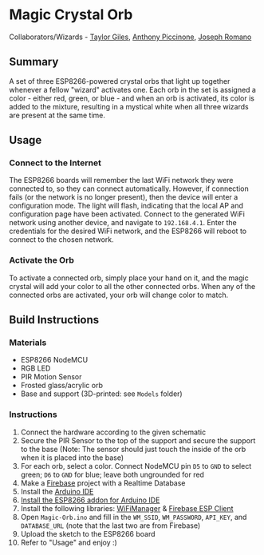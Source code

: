 # Magic Crystal Orb
Collaborators/Wizards - 
[Taylor Giles](https://taylorgiles.me), [Anthony Piccinone](https://piccinone.com), [Joseph Romano](https://josephromanodesign.com/)

## Summary
A set of three ESP8266-powered crystal orbs that light up together whenever a fellow "wizard" activates one. Each orb in the set is assigned a color - either red, green, or blue - and when an orb is activated, its color is added to the mixture, resulting in a mystical white when all three wizards are present at the same time.

## Usage
### Connect to the Internet
The ESP8266 boards will remember the last WiFi network they were connected to, so they can connect automatically. However, if connection fails (or the network is no longer present), then the device will enter a configuration mode.
The light will flash, indicating that the local AP and configuration page have been activated. Connect to the generated WiFi network using another device, and navigate
to ``192.168.4.1``. Enter the credentials for the desired WiFi network, and the ESP8266 will reboot to connect to the chosen network.

### Activate the Orb
To activate a connected orb, simply place your hand on it, and the magic crystal will add your color to all the other connected orbs. When any of the connected orbs
are activated, your orb will change color to match.

## Build Instructions
### Materials
* ESP8266 NodeMCU
* RGB LED
* PIR Motion Sensor
* Frosted glass/acrylic orb
* Base and support (3D-printed: see ``Models`` folder)

### Instructions
1. Connect the hardware according to the given schematic
1. Secure the PIR Sensor to the top of the support and secure the support to the base
(Note: The sensor should just touch the inside of the orb when it is placed into the base)
1. For each orb, select a color. Connect NodeMCU pin ``D5`` to ``GND`` to select green; ``D6`` to ``GND`` for blue; leave both ungrounded for red
1. Make a [Firebase](https://firebase.google.com/) project with a Realtime Database
1. Install the [Arduino IDE](https://www.arduino.cc/en/software)
1. [Install the ESP8266 addon for Arduino IDE](https://randomnerdtutorials.com/how-to-install-esp8266-board-arduino-ide/)
1. Install the following libraries: [WiFiManager](https://github.com/tzapu/WiFiManager) & [Firebase ESP Client](https://github.com/mobizt/Firebase-ESP-Client)
1. Open ``Magic-Orb.ino`` and fill in the ``WM_SSID``, ``WM_PASSWORD``, ``API_KEY``, and ``DATABASE_URL`` (note that the last two are from Firebase)
1. Upload the sketch to the ESP8266 board
1. Refer to "Usage" and enjoy :)

